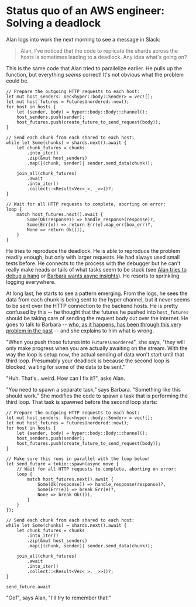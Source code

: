 # Status quo of an AWS engineer: Solving a deadlock

Alan logs into work the next morning to see a message in Slack:

> Alan, I've noticed that the code to replicate the shards across the hosts is sometimes leading to a deadlock. Any idea what's going on?

This is the same code that Alan tried to parallelize earlier. He pulls up the function, but everything *seems* correct! It's not obvious what the problem could be.

```rust=
// Prepare the outgoing HTTP requests to each host:
let mut host_senders: Vec<hyper::body::Sender> = vec![];
let mut host_futures = FuturesUnordered::new();
for host in hosts {
    let (sender, body) = hyper::body::Body::channel();
    host_senders.push(sender);
    host_futures.push(create_future_to_send_request(body));
}

// Send each chunk from each shared to each host:
while let Some(chunks) = shards.next().await {
    let chunk_futures = chunks
        .into_iter()
        .zip(&mut host_senders)
        .map(|(chunk, sender)| sender.send_data(chunk));

    join_all(chunk_futures)
        .await
        .into_iter()
        .collect::<Result<Vec<_>, _>>()?;
}

// Wait for all HTTP requests to complete, aborting on error:
loop {
    match host_futures.next().await {
        Some(Ok(response)) => handle_response(response)?,
        Some(Err(e)) => return Err(e).map_err(box_err)?,
        None => return Ok(()),
    }
}
```

He tries to reproduce the deadlock. He is able to reproduce the problem readily enough, but only with larger requests. He had always used small tests before. He connects to the process with the debugger but he can't really make heads or tails of what tasks seem to be stuck (see [Alan tries to debug a hang](https://rust-lang.github.io/wg-async/vision/status_quo/alan_tries_to_debug_a_hang.html) or [Barbara wants async insights](https://rust-lang.github.io/wg-async/vision/status_quo/barbara_wants_async_insights.html)). He resorts to sprinkling logging everywhere.

At long last, he starts to see a pattern emerging. From the logs, he sees the data from each chunk is being sent to the hyper channel, but it never seems to be sent over the HTTP connection to the backend hosts. He is pretty confused by this -- he thought that the futures he pushed into `host_futures` should be taking care of sending the request body out over the internet. He goes to talk to Barbara -- [who, as it happens, has been through this very problem in the past](https://rust-lang.github.io/wg-async/vision/status_quo/barbara_battles_buffered_streams.html) -- and she explains to him what is wrong.

"When you push those futures into `FuturesUnordered`", she says, "they will only make progress when you are actually awaiting on the stream. With the way the loop is setup now, the actual sending of data won't start until that third loop. Presumably your deadlock is because the second loop is blocked, waiting for some of the data to be sent."

"Huh. That's...weird. How can I fix it?", asks Alan.

"You need to spawn a separate task," says Barbara. "Something like this should work." She modifies the code to spawn a task that is performing the third loop. That task is spawned before the second loop starts:

```rust=
// Prepare the outgoing HTTP requests to each host:
let mut host_senders: Vec<hyper::body::Sender> = vec![];
let mut host_futures = FuturesUnordered::new();
for host in hosts {
    let (sender, body) = hyper::body::Body::channel();
    host_senders.push(sender);
    host_futures.push(create_future_to_send_request(body));
}

// Make sure this runs in parallel with the loop below!
let send_future = tokio::spawn(async move {
    // Wait for all HTTP requests to complete, aborting on error:
    loop {
        match host_futures.next().await {
            Some(Ok(response)) => handle_response(response)?,
            Some(Err(e)) => break Err(e)?,
            None => break Ok(()),
        }
    }
});

// Send each chunk from each shared to each host:
while let Some(chunks) = shards.next().await {
    let chunk_futures = chunks
        .into_iter()
        .zip(&mut host_senders)
        .map(|(chunk, sender)| sender.send_data(chunk));

    join_all(chunk_futures)
        .await
        .into_iter()
        .collect::<Result<Vec<_>, _>>()?;
}

send_future.await
```

"Oof", says Alan, "I'll try to remember that!"
